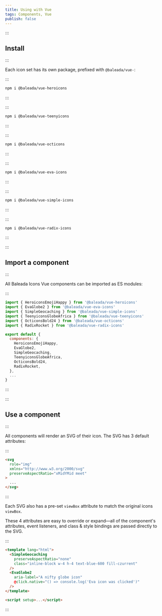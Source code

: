 ```yaml
---
title: Using with Vue
tags: Components, Vue
publish: false
---
```



:::
## Install
:::

Each icon set has its own package, prefixed with `@baleada/vue-`:

:::
```bash
npm i @baleada/vue-heroicons
```
:::

:::
```bash
npm i @baleada/vue-teenyicons
```
:::

:::
```bash
npm i @baleada/vue-octicons
```
:::

:::
```bash
npm i @baleada/vue-eva-icons
```
:::

:::
```bash
npm i @baleada/vue-simple-icons
```
:::

:::
```bash
npm i @baleada/vue-radix-icons
```
:::


:::
## Import a component
:::

All Baleada Icons Vue components can be imported as ES modules:

:::
```js
import { HeroiconsEmojiHappy } from '@baleada/vue-heroicons'
import { EvaGlobe2 } from '@baleada/vue-eva-icons'
import { SimpleGeocaching } from '@baleada/vue-simple-icons'
import { TeenyiconsGlobeAfrica } from '@baleada/vue-teenyicons'
import { OcticonsBold24 } from '@baleada/vue-octicons'
import { RadixRocket } from '@baleada/vue-radix-icons'

export default {
  components: {
    HeroiconsEmojiHappy,
    EvaGlobe2,
    SimpleGeocaching,
    TeenyiconsGlobeAfrica,
    OcticonsBold24,
    RadixRocket,
  },
  ...
}
```
:::


:::
## Use a component
:::

All components will render an SVG of their icon. The SVG has 3 default attributes:

:::
```html
<svg
  role="img"
  xmlns="http://www.w3.org/2000/svg"
  preserveAspectRatio="xMidYMid meet"
>
  ...
</svg>
```
:::

Each SVG also has a pre-set `viewBox` attribute to match the original icons `viewBox`.

These 4 attributes are easy to override or expand—all of the component's attributes, event listeners, and class & style bindings are passed directly to the SVG.

:::
```html
<template lang="html">
  <SimpleGeocaching
    preserveAspectRatio="none"
    class="inline-block w-4 h-4 text-blue-600 fill-czurrent"
  />
  <EvaGlobe2
    aria-label="A nifty globe icon"
    @click.native="() => console.log('Eva icon was clicked')"
  />
</template>

<script setup>...</script>
```
:::

